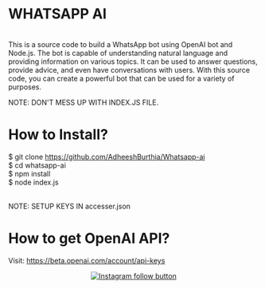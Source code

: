 # WHATSAPP AI
<br>
This is a source code to build a WhatsApp bot using OpenAI bot and Node.js. The bot is capable of understanding natural language and providing information on various topics. It can be used to answer questions, provide advice, and even have conversations with users. With this source code, you can create a powerful bot that can be used for a variety of purposes. <br>

NOTE: DON'T MESS UP WITH INDEX.JS FILE. <br>

# How to Install? 
$ git clone https://github.com/AdheeshBurthia/Whatsapp-ai <br>
$ cd whatsapp-ai <br>
$ npm install <br>
$ node index.js <br>

<br> NOTE: SETUP KEYS IN accesser.json

# How to get OpenAI API?
Visit: https://beta.openai.com/account/api-keys

<div align="center">
  <a href="https://www.instagram.com/_adheesh_b_/">
    <img src="https://img.shields.io/badge/Follow%20%40_adheesh_b_-Follow%20on%20Instagram-833AB4?logo=instagram&style=for-the-badge" alt="Instagram follow button">
  </a>
</div>
